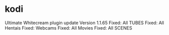 # kodi
Ultimate Whitecream plugin update
Version 1.1.65 
Fixed: All TUBES
Fixed: All Hentais
Fixed: Webcams
Fixed: All Movies
Fixed: All SCENES
